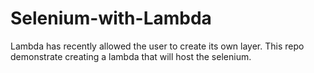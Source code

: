 # Selenium-with-Lambda
Lambda has recently allowed the user to create its own layer. This repo demonstrate creating a lambda that will host the selenium.
